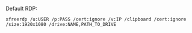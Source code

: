 Default RDP:
```
xfreerdp /u:USER /p:PASS /cert:ignore /v:IP /clipboard /cert:ignore /size:1920x1080 /drive:NAME,PATH_TO_DRIVE
```


